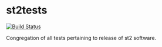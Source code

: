 # st2tests

[![Build Status](https://circleci.com/gh/StackStorm/st2tests/tree/master.svg?style=shield)](https://circleci.com/gh/StackStorm/st2tests)

Congregation of all tests pertaining to release of st2 software.
